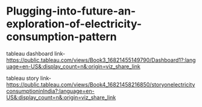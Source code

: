# Plugging-into-future-an-exploration-of-electricity-consumption-pattern


tableau dashboard link-https://public.tableau.com/views/Book3_16821455149790/Dashboard1?:language=en-US&:display_count=n&:origin=viz_share_link 


tableau story link-https://public.tableau.com/views/Book4_16821458216850/storyonelectricityconsumptioninIndia?:language=en-US&:display_count=n&:origin=viz_share_link

